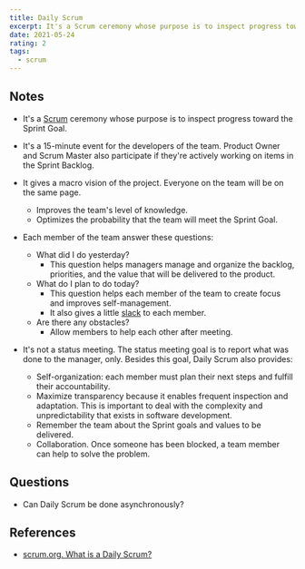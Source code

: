 ```yaml
---
title: Daily Scrum
excerpt: It's a Scrum ceremony whose purpose is to inspect progress toward the Sprint Goal.
date: 2021-05-24
rating: 2
tags:
  - scrum
---
```


## Notes

- It's a [Scrum](/zettel/scrum) ceremony whose purpose is to inspect progress toward the Sprint Goal.

- It's a 15-minute event for the developers of the team. Product Owner and Scrum Master also participate if they're actively working on items in the Sprint Backlog.

- It gives a macro vision of the project. Everyone on the team will be on the same page.

  - Improves the team's level of knowledge.
  - Optimizes the probability that the team will meet the Sprint Goal.

- Each member of the team answer these questions:

  - What did I do yesterday?
    - This question helps managers manage and organize the backlog, priorities, and the value that will be delivered to the product.
  - What do I plan to do today?
    - This question helps each member of the team to create focus and improves self-management.
    - It also gives a little [slack](/zettel/slack-and-efficiency) to each member.
  - Are there any obstacles?
    - Allow members to help each other after meeting.

- It's not a status meeting. The status meeting goal is to report what was done to the manager, only. Besides this goal, Daily Scrum also provides:
  - Self-organization: each member must plan their next steps and fulfill their accountability.
  - Maximize transparency because it enables frequent inspection and adaptation. This is important to deal with the complexity and unpredictability that exists in software development.
  - Remember the team about the Sprint goals and values to be delivered.
  - Collaboration. Once someone has been blocked, a team member can help to solve the problem.

## Questions

- Can Daily Scrum be done asynchronously?

## References

- [scrum.org. What is a Daily Scrum?](https://www.scrum.org/resources/what-is-a-daily-scrum)
